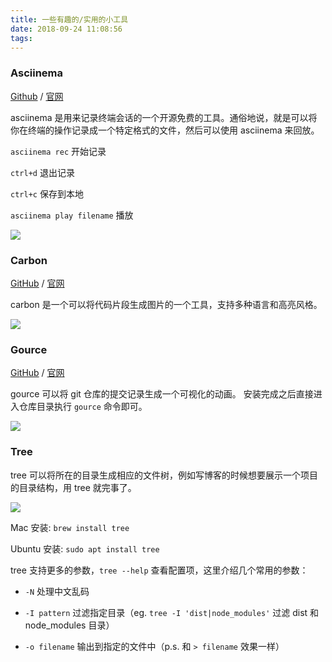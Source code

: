 ```yaml
---
title: 一些有趣的/实用的小工具
date: 2018-09-24 11:08:56
tags:
---
```


### Asciinema

[Github](https://github.com/asciinema/asciinema) / [官网](https://asciinema.org/)

asciinema 是用来记录终端会话的一个开源免费的工具。通俗地说，就是可以将你在终端的操作记录成一个特定格式的文件，然后可以使用 asciinema 来回放。

`asciinema rec` 开始记录

`ctrl+d` 退出记录

`ctrl+c` 保存到本地

`asciinema play filename` 播放

![](asciinema.gif)

### Carbon

[GitHub](https://github.com/dawnlabs/carbon) / [官网](https://dawnlabs.io/carbon)

carbon 是一个可以将代码片段生成图片的一个工具，支持多种语言和高亮风格。

![](carbon.png)

### Gource

[GitHub](https://github.com/acaudwell/Gource) / [官网](https://gource.io)

gource 可以将 git 仓库的提交记录生成一个可视化的动画。 安装完成之后直接进入仓库目录执行 `gource` 命令即可。

![](gource.png)

### Tree

tree 可以将所在的目录生成相应的文件树，例如写博客的时候想要展示一个项目的目录结构，用 tree 就完事了。

![](tree.png)

Mac 安装: `brew install tree`

Ubuntu 安装: `sudo apt install tree`

tree 支持更多的参数，`tree --help` 查看配置项，这里介绍几个常用的参数：

- `-N` 处理中文乱码

- `-I pattern` 过滤指定目录（eg. `tree -I 'dist|node_modules'` 过滤 dist 和 node_modules 目录）

- `-o filename` 输出到指定的文件中（p.s. 和 `> filename` 效果一样）

